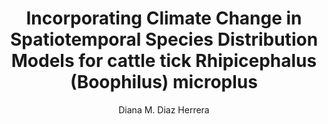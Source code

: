 ---
paperId: 15
author: Diana M. Diaz Herrera 
publicationauthor: Diaz Herrera, D. M.
title: Incorporating Climate Change in Spatiotemporal Species Distribution Models for cattle tick Rhipicephalus (Boophilus) microplus
pdf: Poster_Diaz_Diana.pdf
poster: --
alt: --
type: Poster
topic: Applications
link: https://doi.org/10.52591/lxai2019120840
conference: neurips
year: 2019
tags: neurips-2019
location: Vancouver, Canada
---